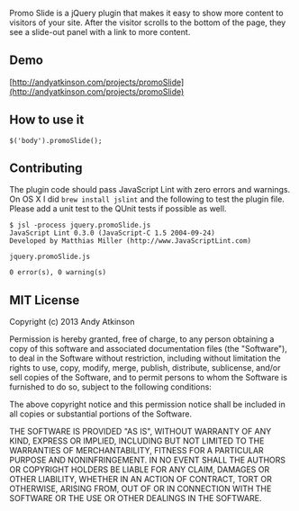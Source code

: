 Promo Slide is a jQuery plugin that makes it easy to show more content to visitors of your site. After the visitor scrolls to the bottom of the page, they see a slide-out panel with a link to more content. 

Demo
----
[http://andyatkinson.com/projects/promoSlide](http://andyatkinson.com/projects/promoSlide)

How to use it
-------------

    $('body').promoSlide();

    

Contributing
------------
The plugin code should pass JavaScript Lint with zero errors and warnings. On OS X I did `brew install jslint` and the following to test the plugin file. Please add a unit test to the QUnit tests if possible as well.

    $ jsl -process jquery.promoSlide.js
    JavaScript Lint 0.3.0 (JavaScript-C 1.5 2004-09-24)
    Developed by Matthias Miller (http://www.JavaScriptLint.com)

    jquery.promoSlide.js

    0 error(s), 0 warning(s)

MIT License
------------
Copyright (c) 2013 Andy Atkinson

Permission is hereby granted, free of charge, to any person obtaining a copy of this software and associated documentation files (the "Software"), to deal in the Software without restriction, including without limitation the rights to use, copy, modify, merge, publish, distribute, sublicense, and/or sell copies of the Software, and to permit persons to whom the Software is furnished to do so, subject to the following conditions:

The above copyright notice and this permission notice shall be included in all copies or substantial portions of the Software.

THE SOFTWARE IS PROVIDED "AS IS", WITHOUT WARRANTY OF ANY KIND, EXPRESS OR IMPLIED, INCLUDING BUT NOT LIMITED TO THE WARRANTIES OF MERCHANTABILITY, FITNESS FOR A PARTICULAR PURPOSE AND NONINFRINGEMENT. IN NO EVENT SHALL THE AUTHORS OR COPYRIGHT HOLDERS BE LIABLE FOR ANY CLAIM, DAMAGES OR OTHER LIABILITY, WHETHER IN AN ACTION OF CONTRACT, TORT OR OTHERWISE, ARISING FROM, OUT OF OR IN CONNECTION WITH THE SOFTWARE OR THE USE OR OTHER DEALINGS IN THE SOFTWARE.
